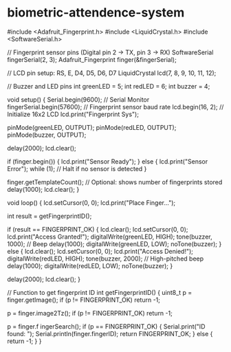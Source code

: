 # biometric-attendence-system
#include <Adafruit_Fingerprint.h>
#include <LiquidCrystal.h>
#include <SoftwareSerial.h>

// Fingerprint sensor pins (Digital pin 2 -> TX, pin 3 -> RX)
SoftwareSerial fingerSerial(2, 3);
Adafruit_Fingerprint finger(&fingerSerial);

// LCD pin setup: RS, E, D4, D5, D6, D7
LiquidCrystal lcd(7, 8, 9, 10, 11, 12);

// Buzzer and LED pins
int greenLED = 5;
int redLED = 6;
int buzzer = 4;

void setup() {
  Serial.begin(9600);            // Serial Monitor
  fingerSerial.begin(57600);     // Fingerprint sensor baud rate
  lcd.begin(16, 2);              // Initialize 16x2 LCD
  lcd.print("Fingerprint Sys");

  pinMode(greenLED, OUTPUT);
  pinMode(redLED, OUTPUT);
  pinMode(buzzer, OUTPUT);

  delay(2000);
  lcd.clear();

  if (finger.begin()) {
    lcd.print("Sensor Ready");
  } else {
    lcd.print("Sensor Error");
    while (1); // Halt if no sensor is detected
  }

  finger.getTemplateCount(); // Optional: shows number of fingerprints stored
  delay(1000);
  lcd.clear();
}

void loop() {
  lcd.setCursor(0, 0);
  lcd.print("Place Finger...");

  int result = getFingerprintID();

  if (result == FINGERPRINT_OK) {
    lcd.clear();
    lcd.setCursor(0, 0);
    lcd.print("Access Granted!");
    digitalWrite(greenLED, HIGH);
    tone(buzzer, 1000); // Beep
    delay(1000);
    digitalWrite(greenLED, LOW);
    noTone(buzzer);
  } else {
    lcd.clear();
    lcd.setCursor(0, 0);
    lcd.print("Access Denied!");
    digitalWrite(redLED, HIGH);
    tone(buzzer, 2000); // High-pitched beep
    delay(1000);
    digitalWrite(redLED, LOW);
    noTone(buzzer);
  }

  delay(2000);
  lcd.clear();
}

// Function to get fingerprint ID
int getFingerprintID() {
  uint8_t p = finger.getImage();
  if (p != FINGERPRINT_OK) return -1;

  p = finger.image2Tz();
  if (p != FINGERPRINT_OK) return -1;



  p = finger.f ingerSearch();
  if (p == FINGERPRINT_OK) {
    Serial.print("ID found: ");
    Serial.println(finger.fingerID);
    return FINGERPRINT_OK;
  } else {
    return -1;
  }
}
